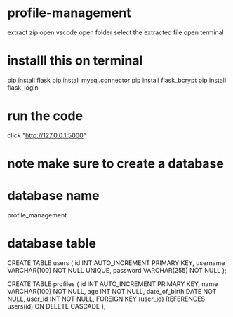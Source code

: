 # profile-management
extract zip 
open vscode
open folder
select the extracted file
open terminal

# installl this on terminal
pip install flask
pip install mysql.connector
pip install flask_bcrypt
pip install flask_login

# run the code
click "http://127.0.0.1:5000"

# note make sure to create a database
# database name
profile_management

# database table 
CREATE TABLE users (
    id INT AUTO_INCREMENT PRIMARY KEY,
    username VARCHAR(100) NOT NULL UNIQUE,
    password VARCHAR(255) NOT NULL
);

CREATE TABLE profiles (
    id INT AUTO_INCREMENT PRIMARY KEY,
    name VARCHAR(100) NOT NULL,
    age INT NOT NULL,
    date_of_birth DATE NOT NULL,
    user_id INT NOT NULL,
    FOREIGN KEY (user_id) REFERENCES users(id) ON DELETE CASCADE
);


